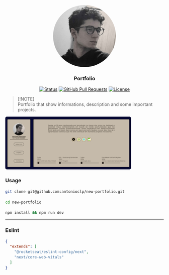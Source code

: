 <p align="center">
  <img src="./public/photos/photo.jpg" width="200" style="border-radius: 50%">
</p>

<h3 align="center">Portfolio</h3>

<div align="center">

[![Status](https://img.shields.io/badge/status-active-success.svg)](https://github.com/antonioclp/portfolio) 
[![GitHub Pull Requests](https://img.shields.io/github/issues-pr/antonioclp/portfolio)](https://github.com/antonioclp/portfolio)
[![License](https://img.shields.io/badge/license-MIT-blue.svg)](/LICENSE)

</div>

> [!NOTE]\
> Portfolio that show informations, description and some important projects.

<p align="start">
  <img src="./public/photos/portfolio-snapshot.bmp" width="400" style="border-radius: 5px">
</p>

### Usage

```bash
git clone git@github.com:antonioclp/new-portfolio.git

cd new-portfolio

npm install && npm run dev
```

---

### Eslint

```json
{
  "extends": [
    "@rocketseat/eslint-config/next", 
    "next/core-web-vitals"
  ]
}
```
